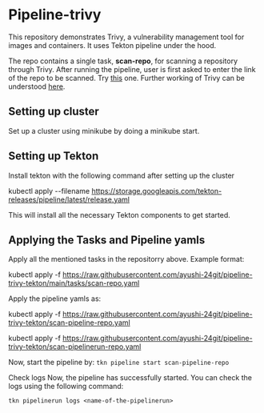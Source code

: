 <h1>
Pipeline-trivy

</h1>
This repository demonstrates Trivy, a vulnerability management tool for images and containers. It uses Tekton pipeline under the hood.  



The repo contains a single task, **scan-repo**, for scanning a repository through Trivy. After running the pipeline, user is first asked to enter the link of the repo to be scanned. Try [this](https://github.com/knqyf263/trivy-ci-test) one. Further working of Trivy can be understood [here](https://rastogee-ayushi.medium.com/trivy-keep-your-artifacts-vulnerability-free-6dce292134e5). 

## Setting up cluster
Set up a cluster using minikube by doing a minikube start.

## Setting up Tekton
Install tekton with the following command after setting up the cluster

kubectl apply --filename https://storage.googleapis.com/tekton-releases/pipeline/latest/release.yaml

This will install all the necessary Tekton components to get started.

## Applying the Tasks and Pipeline yamls
Apply all the mentioned tasks in the repositorry above. Example format:

kubectl apply -f https://raw.githubusercontent.com/ayushi-24git/pipeline-trivy-tekton/main/tasks/scan-repo.yaml

Apply the pipeline yamls as:

kubectl apply -f https://raw.githubusercontent.com/ayushi-24git/pipeline-trivy-tekton/scan-pipeline-repo.yaml

kubectl apply -f https://raw.githubusercontent.com/ayushi-24git/pipeline-trivy-tekton/scan-pipelinerun-repo.yaml

Now, start the pipeline by: `tkn pipeline start scan-pipeline-repo`


Check logs
Now, the pipeline has successfully started. You can check the logs using the following command:

`tkn pipelinerun logs <name-of-the-pipelinerun>`

  



  

  
